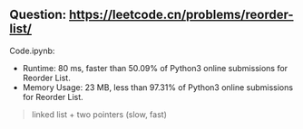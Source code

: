## Question: https://leetcode.cn/problems/reorder-list/

Code.ipynb:
* Runtime: 80 ms, faster than 50.09% of Python3 online submissions for Reorder List.
* Memory Usage: 23 MB, less than 97.31% of Python3 online submissions for Reorder List.
> linked list + two pointers (slow, fast)
